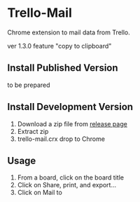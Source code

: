 Trello-Mail
============

Chrome extension to mail data from Trello.

ver 1.3.0 feature "copy to clipboard"

Install Published Version
-------------------------
to be prepared

Install Development Version
---------------------------
1. Download a zip file from [release page](https://github.com/rhythm191/trello-mail/releases/)
2. Extract zip
3. trello-mail.crx drop to Chrome

Usage
-----
1. From a board, click on the board title
2. Click on Share, print, and export...
3. Click on Mail to

